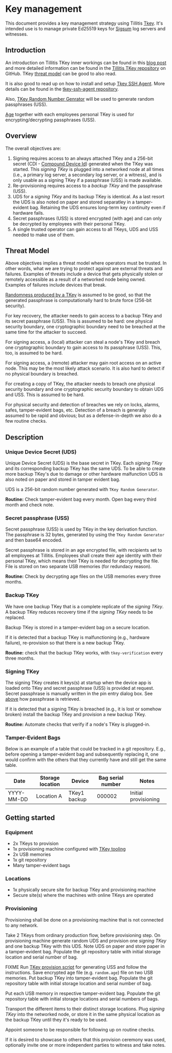 # Key management

This document provides a key management strategy using Tillitis
[Tkey][]. It's intended use is to manage private Ed25519 keys for
[Sigsum][] log servers and witnesses.

[Tkey]: https://www.tillitis.se/products/tkey/
[Sigsum]: https://www.sigsum.org

## Introduction

An introduction on Tillitis TKey inner workings can be found in this
[blog post][] and more detailed information can be found in the
[Tillitis TKey repository][] on GitHub. TKey [threat model] can be
good to also read.

It is also good to read up on how to install and setup [Tkey SSH
Agent][]. More details can be found in the
[tkey-ssh-agent repository][].

Also, [TKey Random Number Genrator][] will be used to generate random
passphrases (USS).

[Age][] together with each employees personal TKey is used for
encrypting/decrypting passphrases (USS).

[blog post]: https://www.tillitis.se/blog/2023/03/31/on-tkey-key-generation/
[Tillitis TKey repository]: https://github.com/tillitis/tillitis-key1
[Tkey SSH Agent]: https://www.tillitis.se/applications/tkey-ssh-agent/
[tkey-ssh-agent repository]: https://github.com/tillitis/tkey-ssh-agent/
[TKey Random Number Genrator]: https://www.tillitis.se/applications/tkey-random-number-generator/
[Age]: https://github.com/FiloSottile/age
[threat model]: https://github.com/tillitis/tillitis-key1/blob/main/doc/threat_model/threat_model.md

## Overview

The overall objectives are:

1. Signing requires access to an always attached TKey and a 256-bit
   secret (CDI - [Compound Device Id][]) generated when the TKey was
started. This _signing TKey_ is plugged into a networked node at all
times (i.e., a primary log server, a secondary log server, or a
witness), and is only usable as a signing TKey if a passphrase (USS)
is made available.
2. Re-provisioning requires access to a _backup TKey_ and the
   passphrase (USS).
3. UDS for a _signing TKey_ and its backup TKey is identical. As a
   last resort the UDS is also noted on paper and stored separatley in
a tamper-evident bag. Retaining the UDS ensures long-term key
continuity even if hardware fails.
4. Secret passphrases (USS) is stored encrypted (with age) and can
   only be decrypted by employees with their personal TKey.
5. A single trusted operator can gain access to all TKeys, UDS and USS
   needed to make use of them.

## Threat Model

Above objectives implies a threat model where operators must be
trusted.  In other words, what we are trying to protect against are
external threats and failures. Examples of threats include a device
that gets physically stolen or remotely accessible as a result of a
networked node being owned. Examples of failures include devices that
break.

[Randomness produced by a TKey][] is assumed to be good, so that the
generated passphrase is computationally hard to brute force (256-bit
security).

For key recovery, the attacker needs to gain access to a backup TKey
and its secret passphrase (USS). This is assumed to be hard: one
physical security boundary, one cryptographic boundary need to be
breached at the same time for the attacker to succeed.

For signing access, a (local) attacker can steal a node's TKey and
breach one cryptographic boundary to gain access to its passphrase
(USS). This, too, is assumed to be hard.

For signing access, a (remote) attacker may gain root access on an
active node. This may be the most likely attack scenario.  It is also
hard to detect if no physical boundary is breached.

For creating a copy of TKey, the attacker needs to breach one physical
security boundary and one cryptographic security boundary to obtain
UDS and USS. This is assumed to be hard.

For physical security and detection of breaches we rely on locks,
alarms, safes, tamper-evident bags, etc.  Detection of a breach is
generally assumed to be rapid and obvious; but as a defense-in-depth
we also do a few routine checks.

[Randomness produced by a TKey]: https://www.tillitis.se/blog/2024/05/27/high-quality-noise-in-a-fpga-how-the-tkey-trng-works/
[Compound Device Id]: https://www.tillitis.se/blog/2023/03/31/on-tkey-key-generation/

## Description

### Unique Device Secret (UDS)

Unique Device Secret (UDS) is the base secret in TKey. Each _signing
TKey_ and its corresponding backup TKey has the same UDS. To be able
to create more backup TKey's due to damage or other hardware
malfunction UDS is also noted on paper and stored in tamper evident
bag.

UDS is a 256-bit random number generated with `TKey Random Generator`.

**Routine:** Check tamper-evident bag every month. Open bag every
third month and check note.

### Secret passphrase (USS)

Secret passphrase (USS) is used by TKey in the key derivation
function. The passphrase is 32 bytes, generated by using the `TKey
Random Generator` and then base64 encoded.

Secret passphrase is stored in an age encrypted file, with recipients
set to all employees at Tillitis. Employees shall create their age
identity with their personal TKey, which means their TKey is needed
for decrypting the file. File is stored on two separate USB memories
(for redundacy reason).

**Routine:** Check by decrypting age files on the USB memories every
three months.

### Backup TKey

We have one backup TKey that is a complete replicate of the _signing
TKey_. A backup TKey reduces recovery time if the _signing TKey_ needs
to be replaced.

Backup TKey is stored in a tamper-evident bag on a secure location.

If it is detected that a backup TKey is malfunctioning (e.g., hardware
failure), re-provision so that there is a new backup TKey.

**Routine:** check that the backup TKey works, with
`tkey-verification` every three months.

### Signing TKey

The signing TKey creates it keys(s) at startup when the device app is
loaded onto TKey and secret passphrase (USS) is provided at request.
Secret passphrase is manually written in the pin entry dialog box. See
[above](#secret-passphrase-uss) how passphrase is retrieved.

If it is detected that a signing TKey is breached (e.g., it is lost or
somehow broken) install the backup TKey and provision a new backup
TKey.

**Routine:** Automate checks that verify if a node's TKey is plugged-in.

### Tamper-Evident Bags

Below is an example of a table that could be tracked in a git repository.  E.g.,
before opening a tamper-evident bag and subsequently replacing it, one would
confirm with the others that they currently have and still get the same table.

| Date       | Storage location | Device       | Bag serial number | Notes                    |
|------------|------------------|--------------|-------------------|--------------------------|
| YYYY-MM-DD | Location A       | TKey1 backup | 000002            | Initial provisioning     |

## Getting started

### Equipment

- 2x TKeys to provision
- 1x provisioning machine configured with [TKey
tooling](./../provisioning-tkey.md)
- 2x USB memories
- 1x git repository
- Many tamper-evident bags

### Locations

- 1x physically secure site for backup TKey and provisioning machine
- Secure site(s) where the machines with online TKeys are operated

### Provisioning

Provisioning shall be done on a provisioning machine that is not
connected to any network.

Take 2 TKeys from ordinary production flow, before provisioning step.
On provisioning machine generate random UDS and provision one
_signing TKey_ and one backup TKey with this UDS. Note UDS on paper
and store paper in a tamper-evident bag. Populate the git repository
table with initial storage location and serial number of bag.

FIXME Run [TKey provision script](../provisioning-tkey.md) for
generating USS and follow the instructions. Save encrypted age file
(e.g. `random.age`) file on two USB memories. Put backup TKey into
tamper-evident bag. Populate the git repository table with initial
storage location and serial number of bag.

Put each USB memory in respective tamper-evident bag. Populate the git
repository table with initial storage locations and serial numbers of
bags.

Transport the different items to their distinct storage locations.
Plug _signing TKey_ into the networked node, or store it in the same
physical location as the backup TKey until they it's ready to be used.

Appoint someone to be responsible for following up on routine checks.

If it is desired to showcase to others that this provision ceremony
was used, optionally invite one or more independent parties to witness
and take notes.
